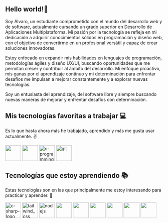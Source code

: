 ## Hello world!👋

Soy Álvaro, un estudiante comprometido con el mundo del desarrollo web y de software, actualmente cursando un grado superior en Desarrollo de Aplicaciones Multiplataforma. Mi pasión por la tecnología se refleja en mi dedicación a adquirir conocimientos sólidos en programación y diseño web, con el objetivo de convertirme en un profesional versátil y capaz de crear soluciones innovadoras.

Estoy enfocado en expandir mis habilidades en lenguajes de programación, metodologías ágiles y diseño UX/UI, buscando oportunidades que me permitan crecer y contribuir al ámbito del desarrollo. Mi enfoque proactivo, mis ganas por el aprendizaje continuo y mi determinación para enfrentar desafíos me impulsan a mejorar constantemente y a explorar nuevas tecnologías.

Soy un entusiasta del aprendizaje, del software libre y siempre buscando nuevas maneras de mejorar y enfrentar desafíos con determinación.

## Mis tecnologías favoritas a trabajar 💻

Es lo que hasta ahora más he trabajado, aprendido y más me gusta usar actualmente. ✌️


<p>
  <img src="https://github.com/alvaroofernaandez/alvaroofernaandez/assets/145365209/76989c81-8c8c-499a-95b0-0dac5fc12ac2" width="50">
  <img src="https://github.com/alvaroofernaandez/alvaroofernaandez/assets/145365209/e9d48102-cfd0-4f62-886a-c752b728258c" width="50">
  <img width="50" src="https://img.icons8.com/color/48/c-programming.png" alt="c-programming"/>
  <img width="50" src="https://img.icons8.com/color/48/git.png" alt="git"/>
</p>


## Tecnologías que estoy aprendiendo 📚

Estas tecnologías son en las que principalmente me estoy interesando para practicar y aprender. 🧐
<br>
<p>
<img width="50" src="https://img.icons8.com/color/48/c-sharp-logo.png" alt="c-sharp-logo"/>
<img width="50" src="https://img.icons8.com/color/48/tailwind_css.png" alt="tailwind_css"/>
<img width="50" src="https://img.icons8.com/color/48/nodejs.png" alt="nodejs"/>
<img src="https://github.com/alvaroofernaandez/alvaroofernaandez/assets/145365209/7dbe565f-92c6-4aca-a801-1d3363a67aeb" width="50">
<img src="https://github.com/alvaroofernaandez/alvaroofernaandez/assets/145365209/422f5509-3da0-4741-b1bb-3cefad36e000" width="50">
<img src="https://github.com/alvaroofernaandez/alvaroofernaandez/assets/145365209/0a191a72-eb62-486f-9aaa-980926bf2e46" width="50">
<img src="https://github.com/alvaroofernaandez/alvaroofernaandez/assets/145365209/0d23d85e-4b5a-452e-8351-ad919814f400" width="50">
<img src="https://github.com/alvaroofernaandez/alvaroofernaandez/assets/145365209/7c2fe96a-23bd-48c3-9839-69013717896f" width="50">
<img src="https://github.com/alvaroofernaandez/alvaroofernaandez/assets/145365209/d126f766-789c-41b2-ac1d-e58c409e4811" width="50">
</p>

